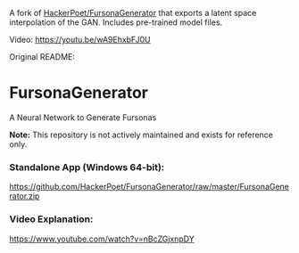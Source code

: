 A fork of [HackerPoet/FursonaGenerator](https://github.com/HackerPoet/FursonaGenerator) that exports a latent space interpolation of the GAN.
Includes pre-trained model files.

Video: https://youtu.be/wA9EhxbFJ0U

Original README:

# FursonaGenerator
A Neural Network to Generate Fursonas

**Note:** This repository is not actively maintained and exists for reference only.

### Standalone App (Windows 64-bit):
https://github.com/HackerPoet/FursonaGenerator/raw/master/FursonaGenerator.zip

### Video Explanation:
https://www.youtube.com/watch?v=nBcZGjxnpDY
